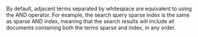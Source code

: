 By default, adjacent terms separated by whitespace are equivalent to
using the AND operator. For example, the search query sparse index is 
the same as sparse AND index, meaning that the search results will include all 
documents containing both the terms sparse and index, in any order.
